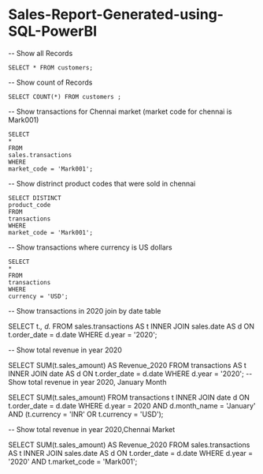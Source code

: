 # Sales-Report-Generated-using-SQL-PowerBI
-- Show all Records

	SELECT * FROM customers;

-- Show count of Records

	SELECT COUNT(*) FROM customers ;
    
-- Show transactions for Chennai market (market code for chennai is Mark001)

	SELECT 
    *
    FROM
    sales.transactions
    WHERE
    market_code = 'Mark001';

-- Show distrinct product codes that were sold in chennai

    SELECT DISTINCT
    product_code
    FROM
    transactions
    WHERE
    market_code = 'Mark001';

-- Show transactions where currency is US dollars

	SELECT 
    *
    FROM
    transactions
    WHERE
    currency = 'USD';
    
-- Show transactions in 2020 join by date table

SELECT 
    t.*, d.*
FROM
    sales.transactions AS t
        INNER JOIN
    sales.date AS d ON t.order_date = d.date
WHERE
    d.year = '2020';

--  Show total revenue in year 2020

SELECT 
    SUM(t.sales_amount) AS Revenue_2020
FROM
    transactions AS t
        INNER JOIN
    date AS d ON t.order_date = d.date
WHERE
    d.year = '2020';
-- Show total revenue in year 2020, January Month 

SELECT 
    SUM(t.sales_amount)
FROM
    transactions t
        INNER JOIN
    date d ON t.order_date = d.date
WHERE
    d.year = 2020
        AND d.month_name = 'January'
        AND (t.currency = 'INR' OR t.currency = 'USD');
             
-- Show total revenue in year 2020,Chennai Market


SELECT 
    SUM(t.sales_amount) AS Revenue_2020
FROM
    sales.transactions AS t
        INNER JOIN
    sales.date AS d ON t.order_date = d.date
WHERE
    d.year = '2020'
        AND t.market_code = 'Mark001';

    


    

    


